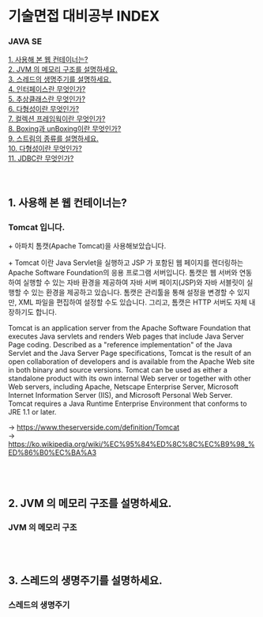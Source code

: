 <div>
  <h1>기술면접 대비공부 INDEX</h1>
  <h3>JAVA SE</h3>
  <div><a href="#javase1">1. 사용해 본 웹 컨테이너는?</a></div>
  <div><a href="#javase2">2. JVM 의 메모리 구조를 설명하세요.</a></div>
  <div><a href="#javase3">3. 스레드의 생명주기를 설명하세요.</a></div>
  <div><a href="#javase4">4. 인터페이스란 무엇인가?</a></div>
  <div><a href="#javase5">5. 추상클래스란 무엇인가?</a></div>
  <div><a href="#javase6">6. 다형성이란 무엇인가?</a></div>
  <div><a href="#javase7">7. 컬렉션 프레임웍이란 무엇인가?</a></div>
  <div><a href="#javase8">8. Boxing과 unBoxing이란 무엇인가?</a></div>
  <div><a href="#javase9">9. 스트림의 종류를 설명하세요.</a></div>
  <div><a href="#javase10">10. 다형성이란 무엇인가?</a></div>
  <div><a href="#javase11">11. JDBC란 무엇인가?</a></div>
</div>

<div><br><br></div>

<h2 id="javase1">1. 사용해 본 웹 컨테이너는?</h2>
<h3>Tomcat 입니다.</h3>
<p>+ 아파치 톰캣(Apache Tomcat)을 사용해보았습니다.</p>
<p>+ Tomcat 이란 Java Servlet을 실행하고 JSP 가 포함된 웹 페이지를 렌더링하는 Apache Software Foundation의 응용 프로그램 서버입니다.
톰캣은 웹 서버와 연동하여 실행할 수 있는 자바 환경을 제공하여 자바 서버 페이지(JSP)와 자바 서블릿이 실행할 수 있는 환경을 제공하고 있습니다. 톰캣은 관리툴을 통해 설정을 변경할 수 있지만, XML 파일을 편집하여 설정할 수도 있습니다. 그리고, 톰캣은 HTTP 서버도 자체 내장하기도 합니다.</p>
<p>Tomcat is an application server from the Apache Software Foundation that executes Java servlets and renders Web pages that include Java Server Page coding. Described as a "reference implementation" of the Java Servlet and the Java Server Page specifications, Tomcat is the result of an open collaboration of developers and is available from the Apache Web site in both binary and source versions. Tomcat can be used as either a standalone product with its own internal Web server or together with other Web servers, including Apache, Netscape Enterprise Server, Microsoft Internet Information Server (IIS), and Microsoft Personal Web Server. Tomcat requires a Java Runtime Enterprise Environment that conforms to JRE 1.1 or later.</p>

<span>→ https://www.theserverside.com/definition/Tomcat</span><br>
<span>→ https://ko.wikipedia.org/wiki/%EC%95%84%ED%8C%8C%EC%B9%98_%ED%86%B0%EC%BA%A3</span>


<div><br><br></div>

<h2 id="javase2">2. JVM 의 메모리 구조를 설명하세요.</h2>
<h3>JVM 의 메모리 구조</h3>
<p></p>

<div><br><br></div>

<h2 id="javaset3">3. 스레드의 생명주기를 설명하세요.</h2>
<h3>스레드의 생명주기</h3>
<p></p>

<div><br><br></div>
